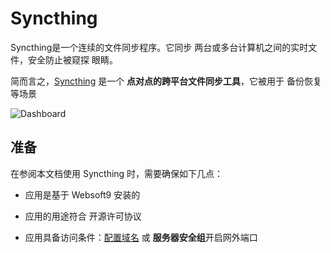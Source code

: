 # Syncthing

Syncthing是一个连续的文件同步程序。它同步 两台或多台计算机之间的实时文件，安全防止被窥探 眼睛。

简而言之，[Syncthing](https://syncthing.net/) 是一个 **点对点的跨平台文件同步工具**，它被用于 备份恢复  等场景


![Dashboard](https://libs.websoft9.com/Websoft9/DocsPicture/zh/syncthing/syncthing-gui-websoft9.png)


## 准备

在参阅本文档使用 Syncthing 时，需要确保如下几点：

- 应用是基于 Websoft9 安装的

- 应用的用途符合 [](https://opensource.org/licenses/MPL-2.0) 开源许可协议

- 应用具备访问条件：[配置域名](./guide/appsetdomain) 或 **服务器安全组**开启网外端口